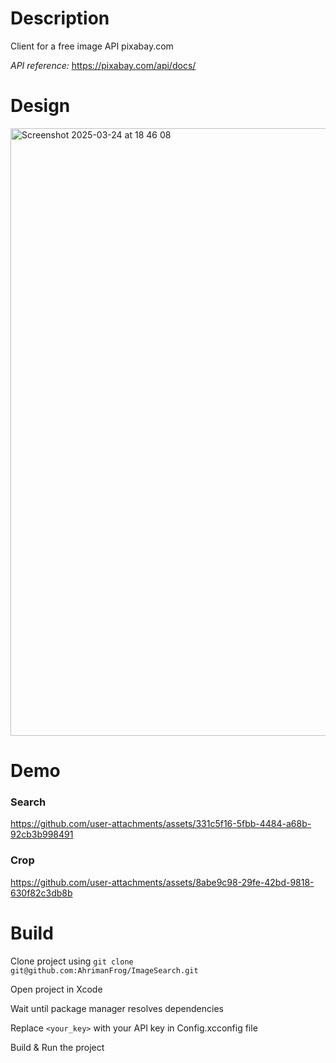 # Description
Client for a free image API pixabay.com

*API reference:* https://pixabay.com/api/docs/

# Design
<img width="972" alt="Screenshot 2025-03-24 at 18 46 08" src="https://github.com/user-attachments/assets/3a22ff95-a160-40c4-8749-6c4e973ab3b8" />

# Demo
### Search
https://github.com/user-attachments/assets/331c5f16-5fbb-4484-a68b-92cb3b998491
### Crop
https://github.com/user-attachments/assets/8abe9c98-29fe-42bd-9818-630f82c3db8b

# Build
Clone project using
`git clone git@github.com:AhrimanFrog/ImageSearch.git`

Open project in Xcode

Wait until package manager resolves dependencies

Replace `<your_key>` with your API key in Config.xcconfig file

Build & Run the project 
